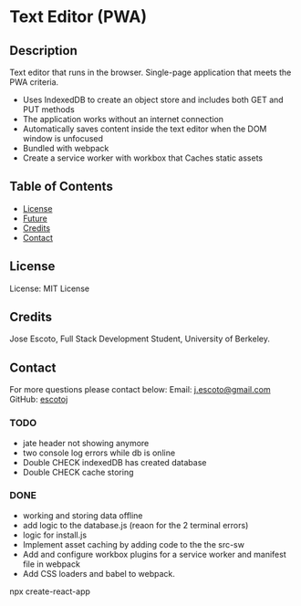 # Text Editor (PWA)

## Description

Text editor that runs in the browser. Single-page application that meets the PWA criteria.
- Uses IndexedDB to create an object store and includes both GET and PUT methods
- The application works without an internet connection
- Automatically saves content inside the text editor when the DOM window is unfocused
- Bundled with webpack
- Create a service worker with workbox that Caches static assets

## Table of Contents

- [License](#License)
- [Future](#Future)
- [Credits](#Credits)
- [Contact](#Contact)

## License

License: MIT License

## Credits

Jose Escoto, Full Stack Development Student, University of Berkeley.

## Contact

For more questions please contact below:
Email: j.escoto@gmail.com
GitHub: [escotoj](https://github.com/escotoj)


### TODO

- jate header not showing anymore 
- two console log errors while db is online
- Double CHECK indexedDB has created database 
- Double CHECK cache storing 


### DONE

- working and storing data offline
- add logic to the database.js (reaon for the 2 terminal errors)
- logic for install.js
- Implement asset caching by adding code to the the src-sw 
- Add and configure workbox plugins for a service worker and manifest file in webpack
- Add CSS loaders and babel to webpack.

npx create-react-app 